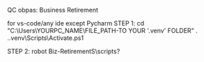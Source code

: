 QC obpas: Business Retirement


for vs-code/any ide except Pycharm
STEP 1: cd "C:\Users\YOURPC_NAME\FILE_PATH-TO YOUR '.venv' FOLDER"
. .\.venv\Scripts\Activate.ps1

STEP 2: robot Biz-RetirementS\scripts\?
